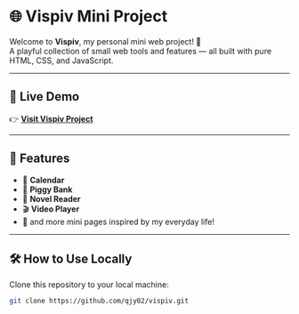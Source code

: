 # 🌐 Vispiv Mini Project

Welcome to **Vispiv**, my personal mini web project! 🎉  
A playful collection of small web tools and features — all built with pure HTML, CSS, and JavaScript.

---

## 🚀 Live Demo
👉 [**Visit Vispiv Project**](https://qjy02.github.io/vispiv/list.html)

---

## 🧩 Features
- 📅 **Calendar**
- 🏦 **Piggy Bank**
- 📖 **Novel Reader**
- 🎬 **Video Player**
- 🧮 and more mini pages inspired by my everyday life!

---

## 🛠️ How to Use Locally
Clone this repository to your local machine:

```bash
git clone https://github.com/qjy02/vispiv.git
